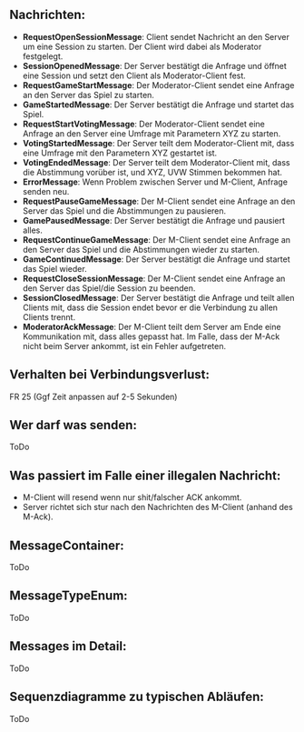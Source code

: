 ## Nachrichten:
- **RequestOpenSessionMessage**: Client sendet Nachricht an den Server um eine Session zu starten. Der Client wird dabei als Moderator festgelegt.
- **SessionOpenedMessage**: Der Server bestätigt die Anfrage und öffnet eine Session und setzt den Client als Moderator-Client fest.
- **RequestGameStartMessage**: Der Moderator-Client sendet eine Anfrage an den Server das Spiel zu starten.
- **GameStartedMessage**: Der Server bestätigt die Anfrage und startet das Spiel.
- **RequestStartVotingMessage**: Der Moderator-Client sendet eine Anfrage an den Server eine Umfrage mit Parametern XYZ zu starten.
- **VotingStartedMessage**: Der Server teilt dem Moderator-Client mit, dass eine Umfrage mit den Parametern XYZ gestartet ist.
- **VotingEndedMessage**: Der Server teilt dem Moderator-Client mit, dass die Abstimmung vorüber ist, und XYZ, UVW Stimmen bekommen hat.
- **ErrorMessage**: Wenn Problem zwischen Server und M-Client, Anfrage senden neu.
- **RequestPauseGameMessage**: Der M-Client sendet eine Anfrage an den Server das Spiel und die Abstimmungen zu pausieren.
- **GamePausedMessage**: Der Server bestätigt die Anfrage und pausiert alles.
- **RequestContinueGameMessage**: Der M-Client sendet eine Anfrage an den Server das Spiel und die Abstimmungen wieder zu starten.
- **GameContinuedMessage**: Der Server bestätigt die Anfrage und startet das Spiel wieder.
- **RequestCloseSessionMessage**: Der M-Client sendet eine Anfrage an den Server das Spiel/die Session zu beenden.
- **SessionClosedMessage**: Der Server bestätigt die Anfrage und teilt allen Clients mit, dass die Session endet bevor er die Verbindung zu allen Clients trennt.
- **ModeratorAckMessage**: Der M-Client teilt dem Server am Ende eine Kommunikation mit, dass alles gepasst hat. Im Falle, dass der M-Ack nicht beim Server ankommt, ist ein Fehler aufgetreten.

## Verhalten bei Verbindungsverlust:
FR 25 (Ggf Zeit anpassen auf 2-5 Sekunden)

## Wer darf was senden:
ToDo

## Was passiert im Falle einer illegalen Nachricht:
- M-Client will resend wenn nur shit/falscher ACK ankommt.
- Server richtet sich stur nach den Nachrichten des M-Client (anhand des M-Ack).

## MessageContainer:
ToDo

## MessageTypeEnum:
ToDo

## Messages im Detail:
ToDo

## Sequenzdiagramme zu typischen Abläufen:
ToDo